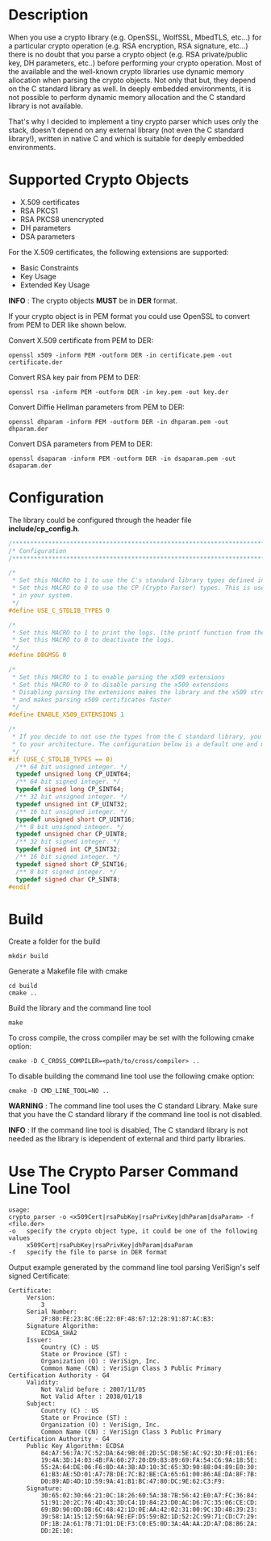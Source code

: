 # Description

When you use a crypto library (e.g. OpenSSL, WolfSSL, MbedTLS, etc...) for a particular crypto operation
(e.g. RSA encryption, RSA signature, etc...) there is no doubt that you parse a crypto object
(e.g. RSA private/public key, DH parameters, etc..) before performing your crypto operation.
Most of the available and the well-known crypto libraries use dynamic memory allocation when
parsing the crypto objects. Not only that but, they depend on the C standard library as well.
In deeply embedded environments, it is not possible to perform dynamic memory allocation and
the C standard library is not available.

That's why I decided to implement a tiny crypto parser which uses only the stack, doesn't depend
on any external library (not even the C standard library!), written in native C and which is
suitable for deeply embedded environments.

# Supported Crypto Objects

- X.509 certificates
- RSA PKCS1
- RSA PKCS8 unencrypted
- DH parameters
- DSA parameters

For the X.509 certificates, the following extensions are supported:
- Basic Constraints
- Key Usage
- Extended Key Usage

**INFO** : The crypto objects **MUST** be in **DER** format.

If your crypto object is in PEM format you could use OpenSSL to convert from PEM to DER like shown below.

Convert X.509 certificate from PEM to DER:

```shell
openssl x509 -inform PEM -outform DER -in certificate.pem -out certificate.der
```

Convert RSA key pair from PEM to DER:

```shell
openssl rsa -inform PEM -outform DER -in key.pem -out key.der
```

Convert Diffie Hellman parameters from PEM to DER:

```shell
openssl dhparam -inform PEM -outform DER -in dhparam.pem -out dhparam.der
```

Convert DSA parameters from PEM to DER:

```shell
openssl dsaparam -inform PEM -outform DER -in dsaparam.pem -out dsaparam.der
```

# Configuration

The library could be configured through the header file **include/cp_config.h**.

```c
/******************************************************************************/
/* Configuration                                                              */
/******************************************************************************/

/*
 * Set this MACRO to 1 to use the C's standard library types defined in <stdint.h> (e.g. uint8_t, uint16_t, etc...)
 * Set this MACRO to 0 to use the CP (Crypto Parser) types. This is useful is the C standard library is not available
 * in your system.
 */
#define USE_C_STDLIB_TYPES 0

/*
 * Set this MACRO to 1 to print the logs. (the printf function from the C standard library is used)
 * Set this MACRO to 0 to deactivate the logs.
 */
#define DBGMSG 0

/*
 * Set this MACRO to 1 to enable parsing the x509 extensions
 * Set this MACRO to 0 to disable parsing the x509 extensions
 * Disabling parsing the extensions makes the library and the x509 structure smaller
 * and makes parsing x509 certificates faster
 */
#define ENABLE_X509_EXTENSIONS 1

/*
 * If you decide to not use the types from the C standard library, you must configure the crypto parser types according
 * to your architecture. The configuration below is a default one and may not be suitable for your architecture.
 */
#if (USE_C_STDLIB_TYPES == 0)
  /** 64 bit unsigned integer. */
  typedef unsigned long CP_UINT64;
  /** 64 bit signed integer. */
  typedef signed long CP_SINT64;
  /** 32 bit unsigned integer. */
  typedef unsigned int CP_UINT32;
  /** 16 bit unsigned integer. */
  typedef unsigned short CP_UINT16;
  /** 8 bit unsigned integer. */
  typedef unsigned char CP_UINT8;
  /** 32 bit signed integer. */
  typedef signed int CP_SINT32;
  /** 16 bit signed integer. */
  typedef signed short CP_SINT16;
  /** 8 bit signed integer. */
  typedef signed char CP_SINT8;
#endif
```

# Build

Create a folder for the build

```shell
mkdir build
```

Generate a Makefile file with cmake

```shell
cd build
cmake ..
```

Build the library and the command line tool

```shell
make
```

To cross compile, the cross compiler may be set with the following cmake option:

```shell
cmake -D C_CROSS_COMPILER=<path/to/cross/compiler> ..
```

To disable building the command line tool use the following cmake option:

```shell
cmake -D CMD_LINE_TOOL=NO ..
```

**WARNING** : The command line tool uses the C standard Library. Make sure that you have the C standard library if the command line tool is not disabled.

**INFO** : If the command line tool is disabled, The C standard library is not needed as the library is idependent of external and third party libraries.

# Use The Crypto Parser Command Line Tool

```
usage:
crypto_parser -o <x509Cert|rsaPubKey|rsaPrivKey|dhParam|dsaParam> -f <file.der>
-o   specify the crypto object type, it could be one of the following values
     x509Cert|rsaPubKey|rsaPrivKey|dhParam|dsaParam
-f   specify the file to parse in DER format
```

Output example generated by the command line tool parsing VeriSign's self signed Certificate:

```
Certificate:
	 Version:
		 3
	 Serial Number:
		 2F:80:FE:23:8C:0E:22:0F:48:67:12:28:91:87:AC:B3:
	 Signature Algorithm:
		 ECDSA_SHA2
	 Issuer:
		 Country (C) : US
		 State or Province (ST) :
		 Organization (O) : VeriSign, Inc.
		 Common Name (CN) : VeriSign Class 3 Public Primary Certification Authority - G4
	 Validity:
		 Not Valid before : 2007/11/05
		 Not Valid After : 2038/01/18
	 Subject:
		 Country (C) : US
		 State or Province (ST) :
		 Organization (O) : VeriSign, Inc.
		 Common Name (CN) : VeriSign Class 3 Public Primary Certification Authority - G4
	 Public Key Algorithm: ECDSA
		 04:A7:56:7A:7C:52:DA:64:9B:0E:2D:5C:D8:5E:AC:92:3D:FE:01:E6:
		 19:4A:3D:14:03:4B:FA:60:27:20:D9:83:89:69:FA:54:C6:9A:18:5E:
		 55:2A:64:DE:06:F6:8D:4A:3B:AD:10:3C:65:3D:90:88:04:89:E0:30:
		 61:B3:AE:5D:01:A7:7B:DE:7C:B2:BE:CA:65:61:00:86:AE:DA:8F:7B:
		 D0:89:AD:4D:1D:59:9A:41:B1:BC:47:80:DC:9E:62:C3:F9:
	 Signature:
		 30:65:02:30:66:21:0C:18:26:60:5A:38:7B:56:42:E0:A7:FC:36:84:
		 51:91:20:2C:76:4D:43:3D:C4:1D:84:23:D0:AC:D6:7C:35:06:CE:CD:
		 69:BD:90:0D:DB:6C:48:42:1D:0E:AA:42:02:31:00:9C:3D:48:39:23:
		 39:58:1A:15:12:59:6A:9E:EF:D5:59:B2:1D:52:2C:99:71:CD:C7:29:
		 DF:1B:2A:61:7B:71:D1:DE:F3:C0:E5:0D:3A:4A:AA:2D:A7:D8:86:2A:
		 DD:2E:10:

```
